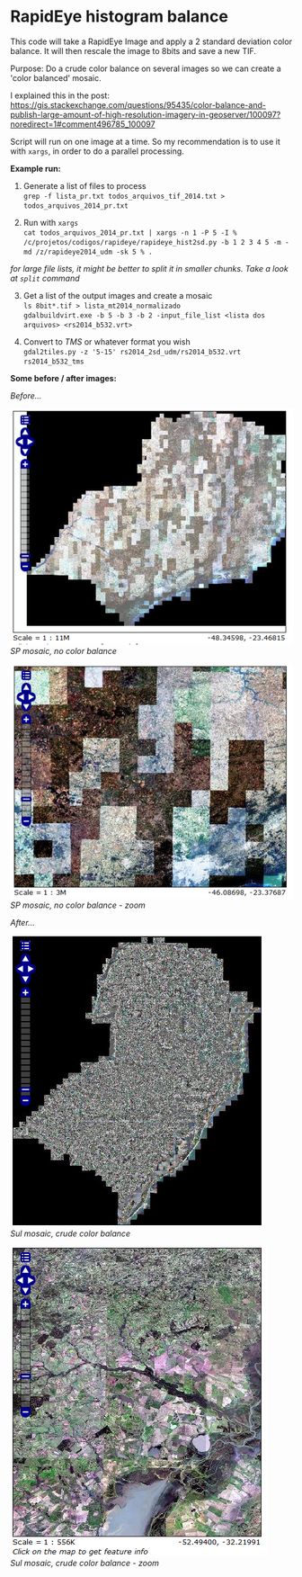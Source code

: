 # RapidEye histogram balance

This code will take a RapidEye Image and apply a 2 standard deviation color balance. It will then rescale the image to 8bits and save a new TIF.

Purpose: Do a crude color balance on several images so we can create a 'color balanced' mosaic.

I explained this in the post:  
https://gis.stackexchange.com/questions/95435/color-balance-and-publish-large-amount-of-high-resolution-imagery-in-geoserver/100097?noredirect=1#comment496785_100097

Script will run on one image at a time. So my recommendation is to use it with `xargs`, in order to do a parallel processing.

**Example run:**

1. Generate a list of files to process  
  `grep -f lista_pr.txt todos_arquivos_tif_2014.txt > todos_arquivos_2014_pr.txt`

2. Run with `xargs`  
  `cat todos_arquivos_2014_pr.txt | xargs -n 1 -P 5 -I % /c/projetos/codigos/rapideye/rapideye_hist2sd.py -b 1 2 3 4 5 -m -md /z/rapideye2014_udm -sk 5 % .`  

  *for large file lists, it might be better to split it in smaller chunks. Take a look at `split` command*

3. Get a list of the output images and create a mosaic  
  `ls 8bit*.tif > lista_mt2014_normalizado`  
  ``gdalbuildvirt.exe -b 5 -b 3 -b 2 -input_file_list <lista dos arquivos> <rs2014_b532.vrt>``

4. Convert to *TMS* or whatever format you wish  
  `gdal2tiles.py -z '5-15' rs2014_2sd_udm/rs2014_b532.vrt rs2014_b532_tms`

**Some before / after images:**

*Before...*

![SP mosaic, no color balance](figures/mosaic_sp_before.png)  
*SP mosaic, no color balance*

![SP mosaic, no color balance - zoom](figures/mosaic_sp_before_zoom1.png)  
*SP mosaic, no color balance - zoom*

*After...*

![Sul mosaic, crude color balance](figures/mosaic_sul_after.png)  
*Sul mosaic, crude color balance*

![Sul mosaic, crude color balance - zoom](figures/mosaic_sul_after_zoom1.png)  
*Sul mosaic, crude color balance - zoom*
